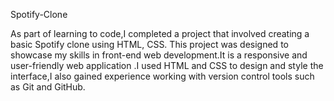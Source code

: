 Spotify-Clone

As part of learning to code,I completed a project that involved creating a basic Spotify clone using HTML, CSS. This project was designed to showcase my skills in front-end web development.It is a responsive and user-friendly web application .I used HTML and CSS to design and style the interface,I also gained experience working with version control tools such as Git and GitHub.
